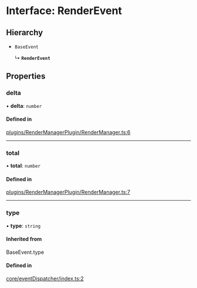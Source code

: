 # Interface: RenderEvent

## Hierarchy

- `BaseEvent`

  ↳ **`RenderEvent`**

## Properties

### delta

• **delta**: `number`

#### Defined in

[plugins/RenderManagerPlugin/RenderManager.ts:6](https://github.com/Shiotsukikaedesari/vis-three/blob/20852c50/packages/plugins/RenderManagerPlugin/RenderManager.ts#L6)

___

### total

• **total**: `number`

#### Defined in

[plugins/RenderManagerPlugin/RenderManager.ts:7](https://github.com/Shiotsukikaedesari/vis-three/blob/20852c50/packages/plugins/RenderManagerPlugin/RenderManager.ts#L7)

___

### type

• **type**: `string`

#### Inherited from

BaseEvent.type

#### Defined in

[core/eventDispatcher/index.ts:2](https://github.com/Shiotsukikaedesari/vis-three/blob/20852c50/packages/core/eventDispatcher/index.ts#L2)
